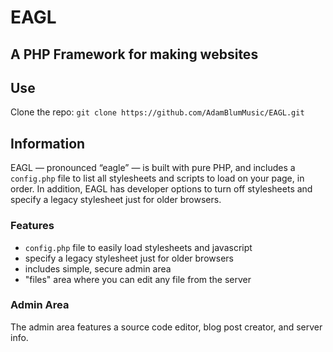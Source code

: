 # EAGL
## A PHP Framework for making websites

## Use 
Clone the repo: `git clone https://github.com/AdamBlumMusic/EAGL.git`

## Information

EAGL — pronounced “eagle” — is built with pure PHP, and includes a `config.php` file to list all stylesheets and scripts to load on your page, in order. In addition, EAGL has developer options to turn off stylesheets and specify a legacy stylesheet just for older browsers.

### Features

- `config.php` file to easily load stylesheets and javascript
- specify a legacy stylesheet just for older browsers
- includes simple, secure admin area
- "files" area where you can edit any file from the server


### Admin Area
The admin area features a source code editor, blog post creator, and server info.